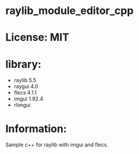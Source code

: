 # raylib_module_editor_cpp

# License: MIT

# library:
- raylib 5.5
- raygui 4.0
- flecs 4.1.1
- imgui 1.92.4
- rlimgui

# Information:
  Sample c++ for raylib with imgui and flecs.